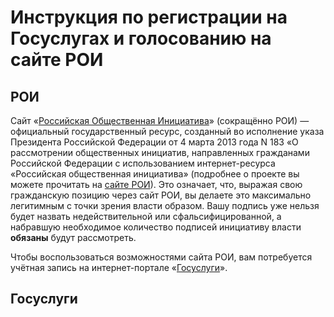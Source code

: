 # Инструкция по регистрации на Госуслугах и голосованию на сайте РОИ #

## РОИ ##

Сайт «[Российская Общественная Инициатива](https://www.roi.ru/)» (сокращённо РОИ) — официальный государственный ресурс,
созданный во исполнение указа Президента Российской Федерации от 4 марта 2013 года N 183 «О рассмотрении общественных инициатив, направленных гражданами Российской Федерации с использованием интернет-ресурса «Российская общественная инициатива» (подробнее о проекте вы можете прочитать на [сайте РОИ](https://www.roi.ru/about/)). Это означает, что, выражая свою гражданскую позицию через сайт РОИ, вы делаете это максимально легитимным с точки зрения власти образом. Вашу подпись уже нельзя будет назвать недействительной или сфальсифицированной, а набравшую необходимое количество подписей инициативу власти **обязаны** будут рассмотреть.

Чтобы воспользоваться возможностями сайта РОИ, вам потребуется учётная запись на интернет-портале «[Госуслуги](https://www.gosuslugi.ru/)».

## Госуслуги ##
